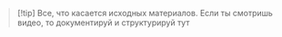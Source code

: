 >[!tip] Все, что касается исходных материалов.
>Если ты смотришь видео, то документируй и структурируй тут

